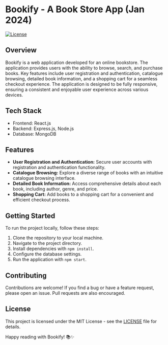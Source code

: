 # Bookify - A Book Store App (Jan 2024)

[![License](https://img.shields.io/badge/license-MIT-blue.svg)](LICENSE)

## Overview

Bookify is a web application developed for an online bookstore. The application provides users with the ability to browse, search, and purchase books. Key features include user registration and authentication, catalogue browsing, detailed book information, and a shopping cart for a seamless checkout experience. The application is designed to be fully responsive, ensuring a consistent and enjoyable user experience across various devices.

## Tech Stack

- Frontend: React.js
- Backend: Express.js, Node.js
- Database: MongoDB

## Features

- **User Registration and Authentication:** Secure user accounts with registration and authentication functionality.
- **Catalogue Browsing:** Explore a diverse range of books with an intuitive catalogue browsing interface.
- **Detailed Book Information:** Access comprehensive details about each book, including author, genre, and price.
- **Shopping Cart:** Add books to a shopping cart for a convenient and efficient checkout process.

## Getting Started

To run the project locally, follow these steps:

1. Clone the repository to your local machine.
2. Navigate to the project directory.
3. Install dependencies with `npm install`.
4. Configure the database settings.
5. Run the application with `npm start`.

## Contributing

Contributions are welcome! If you find a bug or have a feature request, please open an issue. Pull requests are also encouraged.

## License

This project is licensed under the MIT License - see the [LICENSE](LICENSE) file for details.

Happy reading with Bookify! 📚✨
